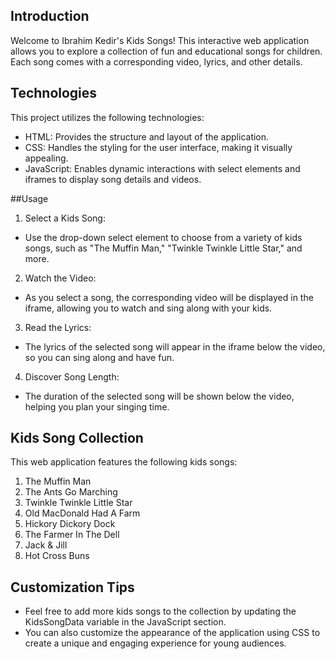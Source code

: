 ## Introduction
Welcome to Ibrahim Kedir's Kids Songs! This interactive web application allows you to explore a collection of fun and educational songs for children. Each song comes with a corresponding video, lyrics, and other details.

## Technologies
This project utilizes the following technologies:

- HTML: Provides the structure and layout of the application.
- CSS: Handles the styling for the user interface, making it visually appealing.
- JavaScript: Enables dynamic interactions with select elements and iframes to display song details and videos.

##Usage
1. Select a Kids Song:
- Use the drop-down select element to choose from a variety of kids songs, such as "The Muffin Man," "Twinkle Twinkle Little Star," and more.
2. Watch the Video:
- As you select a song, the corresponding video will be displayed in the iframe, allowing you to watch and sing along with your kids.
3. Read the Lyrics:
- The lyrics of the selected song will appear in the iframe below the video, so you can sing along and have fun.
4. Discover Song Length:
- The duration of the selected song will be shown below the video, helping you plan your singing time.

## Kids Song Collection
This web application features the following kids songs:

1. The Muffin Man
2. The Ants Go Marching
3. Twinkle Twinkle Little Star
4. Old MacDonald Had A Farm
5. Hickory Dickory Dock
6. The Farmer In The Dell
7. Jack & Jill
8. Hot Cross Buns

## Customization Tips
- Feel free to add more kids songs to the collection by updating the KidsSongData variable in the JavaScript section.
- You can also customize the appearance of the application using CSS to create a unique and engaging experience for young audiences.
